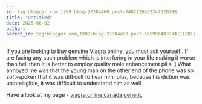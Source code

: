 ```yaml
---
id: tag:blogger.com,1999:blog-27384460.post-7402126562247320788
title: "Untitled"
date: 2025-08-02
author: 
parent_id: tag:blogger.com,1999:blog-27384460.post-6659564839341112817
---
```


If you are looking to buy genuine Viagra online,
you must ask yourself:. If are facing any such problem which is interfering in your 
life making it worse than hell then it is better to 
employ quality male enhancement pills. ] What annoyed me was that 
the young man on the other end of the phone was so soft-spoken 
that it was difficult to hear him; plus, because his diction was unintelligible, it was difficult to understand him 
as well.

Have a look at my page - [viagra online canada generic](http://www.unwomencanada.org/vgr/)